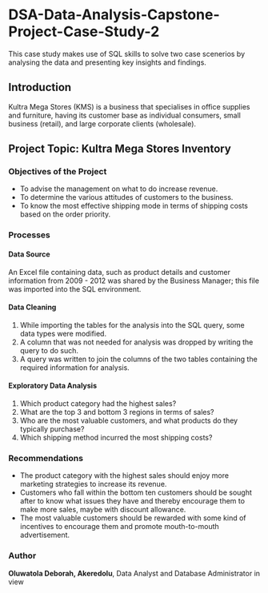 # DSA-Data-Analysis-Capstone-Project-Case-Study-2
This case study makes use of SQL skills to solve two case scenerios by analysing the data and presenting key insights and findings.
## Introduction
Kultra Mega Stores (KMS) is a business that specialises in office supplies and furniture, having its customer base as individual consumers, small business (retail), and large corporate clients (wholesale).
## Project Topic:  **Kultra Mega Stores Inventory**
### Objectives of the Project
- To advise the management on what to do increase revenue.
- To  determine the various attitudes of customers to the business.
- To know the most effective shipping mode in terms of shipping costs based on the order priority.
### Processes
#### Data Source
An Excel file containing data, such as product details and customer information from 2009 - 2012 was shared by the Business Manager; this file was imported into the SQL environment.
#### Data Cleaning
1. While importing the tables for the analysis into the SQL query, some data types were modified.
2. A column that was not needed for analysis was dropped by writing the query to do such.
3. A query was written to join the columns of the two tables containing the required information for analysis.
#### Exploratory Data Analysis
1. Which product category had the highest sales?
2. What are the top 3 and bottom 3 regions in terms of sales?
3. Who are the most valuable customers, and what products do they typically purchase?
4. Which shipping method incurred the most shipping costs?
### Recommendations
-  The product category with the highest sales should enjoy more marketing strategies to increase its revenue.
-  Customers who fall within the bottom ten customers should be sought after to know what issues they have and thereby encourage them to make more sales, maybe with discount allowance.
-  The most valuable customers should be rewarded with some kind of incentives to encourage them and promote mouth-to-mouth advertisement.
### Author
**Oluwatola Deborah, Akeredolu**, Data Analyst and Database Administrator in view
